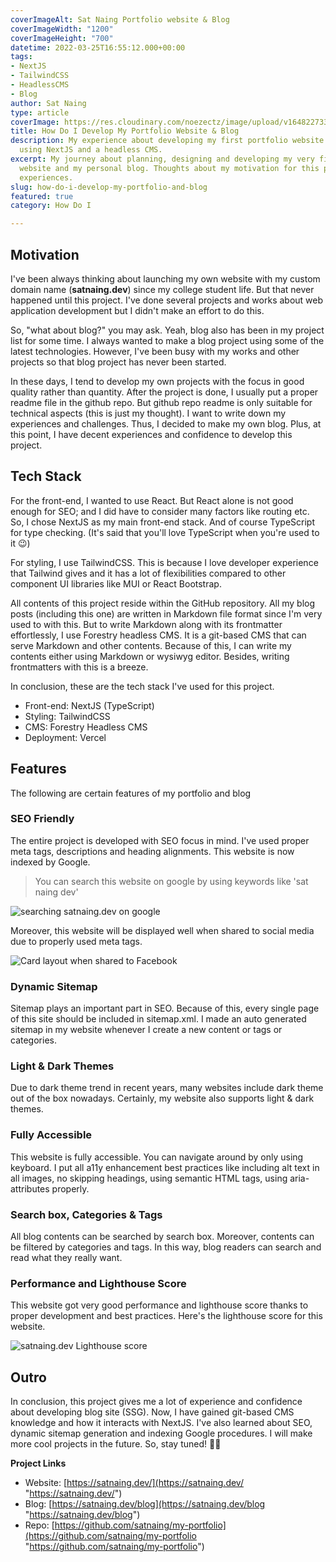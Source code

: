 ```yaml
---
coverImageAlt: Sat Naing Portfolio website & Blog
coverImageWidth: "1200"
coverImageHeight: "700"
datetime: 2022-03-25T16:55:12.000+00:00
tags:
- NextJS
- TailwindCSS
- HeadlessCMS
- Blog
author: Sat Naing
type: article
coverImage: https://res.cloudinary.com/noezectz/image/upload/v1648227332/SatNaing/satnaing-portfolio-and-blog_z3lxkb.png
title: How Do I Develop My Portfolio Website & Blog
description: My experience about developing my first portfolio website and a blog
  using NextJS and a headless CMS.
excerpt: My journey about planning, designing and developing my very first portfolio
  website and my personal blog. Thoughts about my motivation for this project and
  experiences.
slug: how-do-i-develop-my-portfolio-and-blog
featured: true
category: How Do I

---
```

## Motivation

I've been always thinking about launching my own website with my custom domain name (**satnaing.dev**) since my college student life. But that never happened until this project. I've done several projects and works about web application development but I didn't make an effort to do this.

So, "what about blog?" you may ask. Yeah, blog also has been in my  project list for some time. I always wanted to make a blog project using some of the latest technologies. However, I've been busy with my works and other projects so that blog project has never been started.

In these days, I tend to develop my own projects with the focus in good quality rather than quantity. After the project is done, I usually put a proper readme file in the github repo. But github repo readme is only suitable for technical aspects (this is just my thought). I want to write down my experiences and challenges. Thus, I decided to make my own blog. Plus, at this point, I have decent experiences and confidence to develop this project.

## Tech Stack

For the front-end, I wanted to use React. But React alone is not good enough for SEO; and I did have to consider many factors like routing etc. So, I chose NextJS as my main front-end stack. And of course TypeScript for type checking. (It's said that you'll love TypeScript when you're used to it 😉)

For styling, I use TailwindCSS. This is because I love developer experience that Tailwind gives and it has a lot of flexibilities compared to other component UI libraries like MUI or React Bootstrap.

All contents of this project reside within the GitHub repository. All my blog posts (including this one) are written in Markdown file format since I'm very used to with this. But to write Markdown along with its frontmatter effortlessly, I use Forestry headless CMS. It is a git-based CMS that can serve Markdown and other contents. Because of this, I can write my contents either using Markdown or wysiwyg editor. Besides, writing frontmatters with this is a breeze.

In conclusion, these are the tech stack I've used for this project.

* Front-end: NextJS (TypeScript)
* Styling: TailwindCSS
* CMS: Forestry Headless CMS
* Deployment: Vercel

## Features

The following are certain features of my portfolio and blog

### SEO Friendly

The entire project is developed with SEO focus in mind. I've used proper meta tags, descriptions and heading alignments. This website is now indexed by Google.

> You can search this website on google by using keywords like 'sat naing dev'

![searching satnaing.dev on google](https://res.cloudinary.com/noezectz/image/upload/v1648231400/SatNaing/satnaing-on-google_asflq6.png "satnaing.dev is indexed")

Moreover, this website will be displayed well when shared to social media due to properly used meta tags.

![Card layout when shared to Facebook](https://res.cloudinary.com/noezectz/image/upload/v1648231679/SatNaing/satnaing-dev-on-facebook_zyth0m.png "Card layout when shared to Facebook")

### Dynamic Sitemap

Sitemap plays an important part in SEO. Because of this, every single page of this site should be included in sitemap.xml. I made an auto generated sitemap in my website whenever I create a new content or tags or categories.

### Light & Dark Themes

Due to dark theme trend in recent years, many websites include dark theme out of the box nowadays. Certainly, my website also supports light & dark themes.

### Fully Accessible

This website is fully accessible. You can navigate around by only using keyboard. I put all a11y enhancement best practices like including alt text in all images, no skipping headings, using semantic HTML tags, using aria-attributes properly.

### Search box, Categories & Tags

All blog contents can be searched by search box. Moreover, contents can be filtered by categories and tags. In this way, blog readers can search and read what they really want.

### Performance and Lighthouse Score

This website got very good performance and lighthouse score thanks to proper development and best practices. Here's the lighthouse score for this website.

![satnaing.dev Lighthouse score](https://user-images.githubusercontent.com/53733092/159957822-7082e459-11e9-4616-8f1e-49d0881f7cbb.png "satnaing.dev Lighthouse score")

## Outro

In conclusion, this project gives me a lot of experience and confidence about developing blog site (SSG). Now, I have gained git-based CMS knowledge and how it interacts with NextJS. I've also learned about SEO, dynamic sitemap generation and indexing Google procedures. I will make more cool projects in the future. So, stay tuned! ✌🏻

**Project Links**

* Website: [https://satnaing.dev/](https://satnaing.dev/ "https://satnaing.dev/")
* Blog: [https://satnaing.dev/blog](https://satnaing.dev/blog "https://satnaing.dev/blog")
* Repo: [https://github.com/satnaing/my-portfolio](https://github.com/satnaing/my-portfolio "https://github.com/satnaing/my-portfolio")